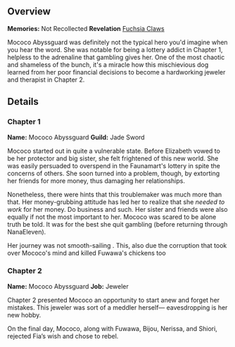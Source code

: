 <!-- title: Mococo Abyssguard -->
<!-- quote: I'm not a criminal, I'm Mococo!-->
<!-- chapters: -1 -->
<!-- images: (Mococo's Chapter 1 Profile), (Mococo fighting along with Fuwawa), (Mococo's Chapter 2 Profile), (Mococo turning against Fia in Chapter 2's Ending) -->
<!-- model: false -->

## Overview

**Memories:** Not Recollected
**Revelation** [Fuchsia Claws](#entry:fuchsia-claws-entry)

Mococo Abyssguard was definitely not the typical hero you'd imagine when you hear the word. She was notable for being a lottery addict in Chapter 1, helpless to the adrenaline that gambling gives her. One of the most chaotic and shameless of the bunch, it's a miracle how this mischievious dog learned from her poor financial decisions to become a hardworking jeweler and therapist in Chapter 2.

## Details

### Chapter 1

**Name:** Mococo Abyssguard
**Guild:** Jade Sword

Mococo started out in quite a vulnerable state. Before Elizabeth vowed to be her protector and big sister, she felt frightened of this new world. She was easily persuaded to overspend in the Faunamart's lottery in spite the concerns of others. She soon turned into a problem, though, by extorting her friends for more money, thus damaging her relationships.

Nonetheless, there were hints that this troublemaker was much more than that. Her money-grubbing attitude has led her to realize that she _needed to work_ for her money. Do business and such. Her sister and friends were also equally if not the most important to her. Mococo was scared to be alone truth be told. It was for the best she quit gambling (before returning through NanaEleven).

Her journey was not smooth-sailing . This, also due the corruption that took over Mococo's mind and killed Fuwawa's chickens too

### Chapter 2

**Name:** Mococo Abyssguard
**Job:** Jeweler

Chapter 2 presented Mococo an opportunity to start anew and forget her mistakes. This jeweler was sort of a meddler herself— eavesdropping is her new hobby.

On the final day, Mococo, along with Fuwawa, Bijou, Nerissa, and Shiori, rejected Fia’s wish and chose to rebel.
